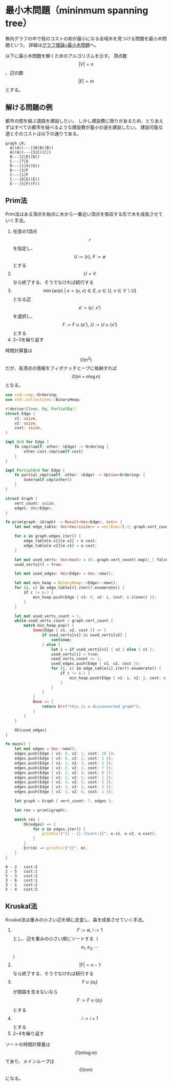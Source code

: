 # 最小木問題（mininmum spanning tree）

無向グラフの中で枝のコストの和が最小になる全域木を見つける問題を最小木問題という。
詳細は[グラフ理論>最小木問題](../../mathematical_programming/graph_theory/minimum_spanning_tree_problem.md)へ。

以下に最小木問題を解くためのアルゴリズムを示す。
頂点数 $$|V| = n$$、辺の数 $$|E| = m$$ とする。

## 解ける問題の例

都市の間を結ぶ道路を建設したい。
しかし建設費に限りがあるため、とりあえずはすべての都市を結べるような建設費が最小の道を建設したい。
建設可能な道とそのコストは以下の通りである。

```mermaid
graph LR;
  A((A))---|10|B((B))
  A((A))---|5|C((C))
  B---|2|D((D))
  C---|7|D
  D---|1|G((G))
  D---|3|F
  C---|1|F
  C---|8|E((E))
  E---|5|F((F))
```

## Prim法

Prim法はある頂点を始点に木から一番近い頂点を吸収する形で木を成長させていく手法。

1. 任意の1頂点 $$r$$ を指定し、$$U := \{r\}, \ F:=\emptyset$$ とする
2. $$U=V$$ なら終了する、そうでなければ続行する
3. $$\min \{ w(e) \ | \ e = (u,v) \in E, \ u \in U, \ v \in V \backslash U \}$$ となる辺 $$e'=(u',v')$$ を選択し、$$F:=F\cup\{e'\}, \ U:= U \cup \{v'\}$$ とする
4. 2~3を繰り返す

時間計算量は $$O(n^2)$$ だが、各頂点の情報をフィボナッチヒープに格納すれば $$O(m + n \log n)$$ となる。

```rust
use std::cmp::Ordering;
use std::collections::BinaryHeap;

#[derive(Clone, Eq, PartialEq)]
struct Edge {
    v1: usize,
    v2: usize,
    cost: isize,
}

impl Ord for Edge {
    fn cmp(&self, other: &Edge) -> Ordering {
        other.cost.cmp(&self.cost)
    }
}

impl PartialOrd for Edge {
    fn partial_cmp(&self, other: &Edge) -> Option<Ordering> {
        Some(self.cmp(other))
    }
}

struct Graph {
    vert_count: usize,
    edges: Vec<Edge>,
}

fn prim(graph: &Graph) -> Result<Vec<Edge>, &str> {
    let mut edge_table: Vec<Vec<isize>> = vec![vec![-1; graph.vert_count]; graph.vert_count];

    for e in graph.edges.iter() {
        edge_table[e.v1][e.v2] = e.cost;
        edge_table[e.v2][e.v1] = e.cost;
    }

    let mut used_verts: Vec<bool> = (0..graph.vert_count).map(|_| false).collect();
    used_verts[0] = true;

    let mut used_edges: Vec<Edge> = Vec::new();

    let mut min_heap = BinaryHeap::<Edge>::new();
    for (i, c) in edge_table[0].iter().enumerate() {
        if c != &-1 {
            min_heap.push(Edge { v1: 0, v2: i, cost: c.clone() });
        }
    }

    let mut used_verts_count = 1;
    while used_verts_count < graph.vert_count {
        match min_heap.pop() {
            Some(Edge { v1, v2, cost }) => {
                if used_verts[v1] && used_verts[v2] {
                    continue;
                } else {
                    let i = if used_verts[v1] { v2 } else { v1 };
                    used_verts[i] = true;
                    used_verts_count += 1;
                    used_edges.push(Edge { v1, v2, cost });
                    for (j, c) in edge_table[i].iter().enumerate() {
                        if c != &-1 {
                            min_heap.push(Edge { v1: i, v2: j, cost: c.clone() });
                        }
                    }
                }
            }
            None => {
                return Err("this is a disconnected graph");
            }
        }
    }

    Ok(used_edges)
}

fn main() {
    let mut edges = Vec::new();
    edges.push(Edge { v1: 0, v2: 1, cost: 10 });
    edges.push(Edge { v1: 0, v2: 2, cost: 5 });
    edges.push(Edge { v1: 1, v2: 3, cost: 2 });
    edges.push(Edge { v1: 2, v2: 3, cost: 7 });
    edges.push(Edge { v1: 2, v2: 4, cost: 8 });
    edges.push(Edge { v1: 2, v2: 5, cost: 1 });
    edges.push(Edge { v1: 4, v2: 5, cost: 5 });
    edges.push(Edge { v1: 3, v2: 5, cost: 3 });
    edges.push(Edge { v1: 3, v2: 6, cost: 1 });

    let graph = Graph { vert_count: 7, edges };

    let res = prim(&graph);

    match res {
        Ok(edges) => {
            for e in edges.iter() {
                println!("{} - {} \tcost:{}", e.v1, e.v2, e.cost);
            }
        }
        Err(m) => println!("{}", m),
    }
}
```

```
0 - 2 	cost:5
2 - 5 	cost:1
5 - 3 	cost:3
3 - 6 	cost:1
3 - 1 	cost:2
5 - 4 	cost:5
```

## Kruskal法

Kruskal法は重みの小さい辺を順に走査し、森を成長させていく手法。

1. $$F:= \emptyset, \ i:= 1$$ とし、辺を重みの小さい順にソートする（$$e_1, e_2, \cdots$$）
2. $$|F| = n-1$$ なら終了する、そうでなければ続行する
3. $$F \cup \{a_i\}$$ が閉路を含まないなら $$F := F\cup \{a_i\}$$ とする
4. $$i:=i+1$$ とする
5. 2~4を繰り返す

ソートの時間計算量は $$O(m \log m)$$ であり、メインループは $$O(nm)$$ になる。
